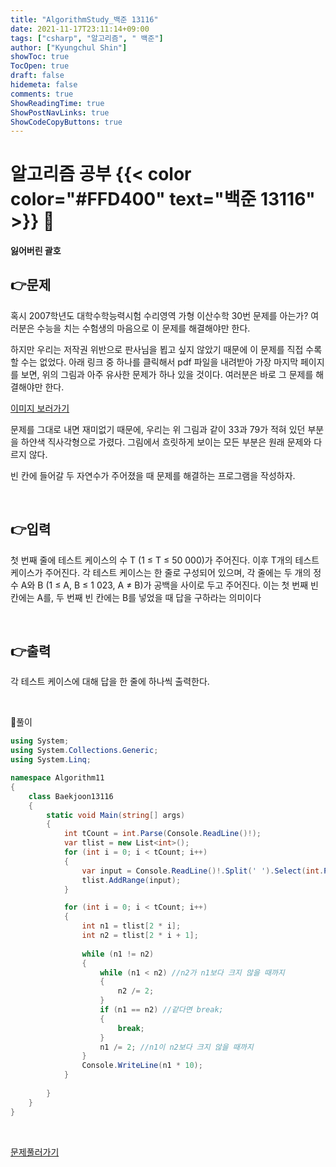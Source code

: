 ```yaml
---
title: "AlgorithmStudy_백준 13116"
date: 2021-11-17T23:11:14+09:00
tags: ["csharp", "알고리즘", " 백준"]
author: ["Kyungchul Shin"]
showToc: true
TocOpen: true
draft: false
hidemeta: false
comments: true
ShowReadingTime: true
ShowPostNavLinks: true
ShowCodeCopyButtons: true
---
```

# 알고리즘 공부 {{< color color="#FFD400" text="백준 13116" >}} 🧐
#### 잃어버린 괄호

## 👉문제
혹시 2007학년도 대학수학능력시험 수리영역 가형 이산수학 30번 문제를 아는가? 여러분은 수능을 치는 수험생의 마음으로 이 문제를 해결해야만 한다.

하지만 우리는 저작권 위반으로 판사님을 뵙고 싶지 않았기 때문에 이 문제를 직접 수록할 수는 없었다. 아래 링크 중 하나를 클릭해서 pdf 파일을 내려받아 가장 마지막 페이지를 보면, 위의 그림과 아주 유사한 문제가 하나 있을 것이다. 여러분은 바로 그 문제를 해결해야만 한다.

[이미지 보러가기](http://wdown.ebsi.co.kr/W61001/01exam/20061116/mathga1_mun.pdf)

문제를 그대로 내면 재미없기 때문에, 우리는 위 그림과 같이 33과 79가 적혀 있던 부분을 하얀색 직사각형으로 가렸다. 그림에서 흐릿하게 보이는 모든 부분은 원래 문제와 다르지 않다.

빈 칸에 들어갈 두 자연수가 주어졌을 때 문제를 해결하는 프로그램을 작성하자.

<br>

## 👉입력  
첫 번째 줄에 테스트 케이스의 수 T (1 ≤ T ≤ 50 000)가 주어진다. 이후 T개의 테스트 케이스가 주어진다. 각 테스트 케이스는 한 줄로 구성되어 있으며, 각 줄에는 두 개의 정수 A와 B (1 ≤ A, B ≤ 1 023, A ≠ B)가 공백을 사이로 두고 주어진다. 이는 첫 번째 빈 칸에는 A를, 두 번째 빈 칸에는 B를 넣었을 때 답을 구하라는 의미이다


<br>

## 👉출력
각 테스트 케이스에 대해 답을 한 줄에 하나씩 출력한다.

<br>

🍑풀이
```csharp
using System;
using System.Collections.Generic;
using System.Linq;

namespace Algorithm11
{
    class Baekjoon13116
    {
        static void Main(string[] args)
        {
            int tCount = int.Parse(Console.ReadLine()!);
            var tlist = new List<int>();
            for (int i = 0; i < tCount; i++)
            {
                var input = Console.ReadLine()!.Split(' ').Select(int.Parse).ToArray();
                tlist.AddRange(input);
            }

            for (int i = 0; i < tCount; i++)
            {
                int n1 = tlist[2 * i];
                int n2 = tlist[2 * i + 1];
            
                while (n1 != n2)
                {
                    while (n1 < n2) //n2가 n1보다 크지 않을 때까지
                    {
                        n2 /= 2;
                    }
                    if (n1 == n2) //같다면 break;
                    {
                        break;
                    }
                    n1 /= 2; //n1이 n2보다 크지 않을 때까지
                }
                Console.WriteLine(n1 * 10);
            }
           
        }
    }
}
```

<br>

[문제풀러가기](https://www.acmicpc.net/problem/13116)
